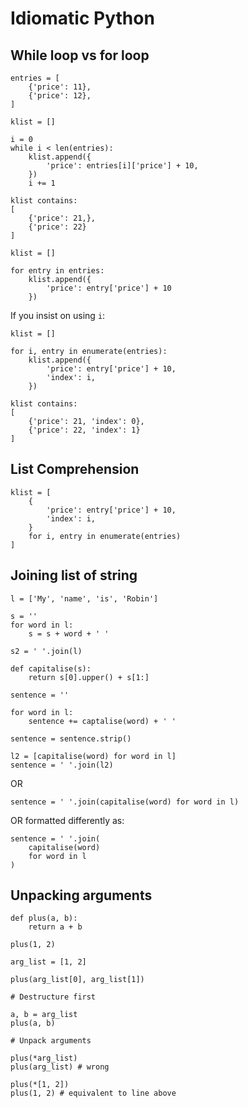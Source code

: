 Idiomatic Python
================

While loop vs for loop
----------------------

```
entries = [
    {'price': 11},
    {'price': 12},
]
```
```
klist = []

i = 0
while i < len(entries):
    klist.append({
        'price': entries[i]['price'] + 10,
    })
    i += 1
```

```
klist contains:
[
    {'price': 21,},
    {'price': 22}
]
```
```
klist = []

for entry in entries:
    klist.append({
        'price': entry['price'] + 10
    })
```

If you insist on using `i`:

```
klist = []

for i, entry in enumerate(entries):
    klist.append({
        'price': entry['price'] + 10,
        'index': i,
    })
```

```
klist contains:
[
    {'price': 21, 'index': 0},
    {'price': 22, 'index': 1}
]
```

List Comprehension
------------------

```
klist = [
    {
        'price': entry['price'] + 10,
        'index': i,
    }
    for i, entry in enumerate(entries)
]
```

Joining list of string
----------------------

```
l = ['My', 'name', 'is', 'Robin']

s = ''
for word in l:
    s = s + word + ' '

s2 = ' '.join(l)
```
```
def capitalise(s):
    return s[0].upper() + s[1:]

sentence = ''

for word in l:
    sentence += captalise(word) + ' '

sentence = sentence.strip()
```

```
l2 = [capitalise(word) for word in l]
sentence = ' '.join(l2)
```
OR
```
sentence = ' '.join(capitalise(word) for word in l)
```
OR formatted differently as:
```
sentence = ' '.join(
    capitalise(word)
    for word in l
)
```

Unpacking arguments
------------------- 

```
def plus(a, b):
    return a + b

plus(1, 2)

arg_list = [1, 2]

plus(arg_list[0], arg_list[1])

# Destructure first

a, b = arg_list
plus(a, b)

# Unpack arguments

plus(*arg_list)
plus(arg_list) # wrong

plus(*[1, 2])
plus(1, 2) # equivalent to line above

```
